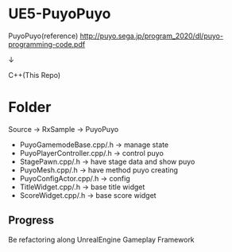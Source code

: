 # UE5-PuyoPuyo
 
PuyoPuyo(reference)
http://puyo.sega.jp/program_2020/dl/puyo-programming-code.pdf

↓

C++(This Repo)

# Folder
Source -> RxSample -> PuyoPuyo

- PuyoGamemodeBase.cpp/.h -> manage state
- PuyoPlayerController.cpp/.h -> control puyo
- StagePawn.cpp/.h -> have stage data and show puyo
- PuyoMesh.cpp/.h -> have method puyo creating
- PuyoConfigActor.cpp/.h -> config
- TitleWidget.cpp/.h -> base title widget
- ScoreWidget.cpp/.h -> base score widget

## Progress

Be refactoring along UnrealEngine Gameplay Framework
